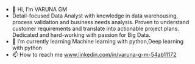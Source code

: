 - 👋 Hi, I’m VARUNA GM
- Detail-focused Data Analyst with knowledge in data warehousing, process validation and business needs analysis. Proven to understand
customer requirements and translate into actionable project plans. Dedicated and hard-working with passion for Big Data.
- 🌱 I’m currently learning Machine learning with python,Deep learning with python
- 📫 How to reach me www.linkedin.com/in/varuna-g-m-54ab11172

<!---
VARUNA1997/VARUNA1997 is a ✨ special ✨ repository because its `README.md` (this file) appears on your GitHub profile.
You can click the Preview link to take a look at your changes.
--->
